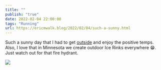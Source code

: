 ```yaml
---
title: ""
publish: "true"
date: 2022-02-04 22:00:00
tags: "Running"
url: https://ericmwalk.blog/2022/02/04/such-a-sunny.html
---
```


Such a sunny day that I had to get [outside](http://www.strava.com/activities/6631616948) and enjoy the positive temps. Also, I love that in Minnesota we create outdoor Ice Rinks everywhere 😁. Just watch out for that fire hydrant.

![](https://ericmwalk.blog/uploads/2022/7a6d5aeb90.jpg)